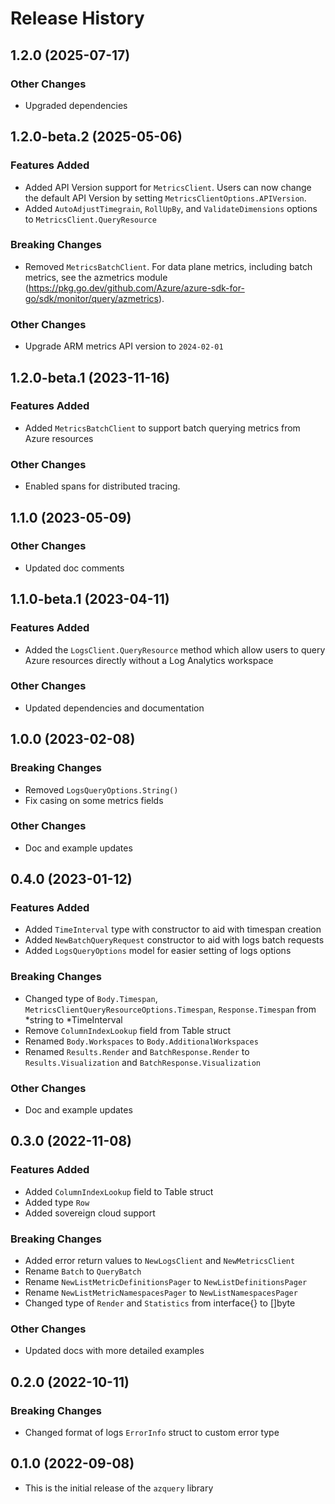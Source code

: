 # Release History

## 1.2.0 (2025-07-17)

### Other Changes
* Upgraded dependencies

## 1.2.0-beta.2 (2025-05-06)

### Features Added
* Added API Version support for `MetricsClient`. Users can now change the default API Version by setting `MetricsClientOptions.APIVersion`.
* Added `AutoAdjustTimegrain`, `RollUpBy`, and `ValidateDimensions` options to `MetricsClient.QueryResource`

### Breaking Changes
* Removed `MetricsBatchClient`. For data plane metrics, including batch metrics, see the azmetrics module (https://pkg.go.dev/github.com/Azure/azure-sdk-for-go/sdk/monitor/query/azmetrics).

### Other Changes
* Upgrade ARM metrics API version to `2024-02-01`

## 1.2.0-beta.1 (2023-11-16)

### Features Added
* Added `MetricsBatchClient` to support batch querying metrics from Azure resources

### Other Changes
* Enabled spans for distributed tracing.

## 1.1.0 (2023-05-09)

### Other Changes
* Updated doc comments

## 1.1.0-beta.1 (2023-04-11)

### Features Added
* Added the `LogsClient.QueryResource` method which allow users to query Azure resources directly without a Log Analytics workspace

### Other Changes
* Updated dependencies and documentation

## 1.0.0 (2023-02-08)

### Breaking Changes
* Removed `LogsQueryOptions.String()`
* Fix casing on some metrics fields

### Other Changes
* Doc and example updates

## 0.4.0 (2023-01-12)

### Features Added
* Added `TimeInterval` type with constructor to aid with timespan creation
* Added `NewBatchQueryRequest` constructor to aid with logs batch requests
* Added `LogsQueryOptions` model for easier setting of logs options

### Breaking Changes
* Changed type of `Body.Timespan`, `MetricsClientQueryResourceOptions.Timespan`, `Response.Timespan` from *string to *TimeInterval
* Remove `ColumnIndexLookup` field from Table struct
* Renamed `Body.Workspaces` to `Body.AdditionalWorkspaces`
* Renamed `Results.Render` and `BatchResponse.Render` to `Results.Visualization` and `BatchResponse.Visualization`

### Other Changes
* Doc and example updates

## 0.3.0 (2022-11-08)

### Features Added
* Added `ColumnIndexLookup` field to Table struct
* Added type `Row`
* Added sovereign cloud support

### Breaking Changes
* Added error return values to `NewLogsClient` and `NewMetricsClient`
* Rename `Batch` to `QueryBatch`
* Rename `NewListMetricDefinitionsPager` to `NewListDefinitionsPager`
* Rename `NewListMetricNamespacesPager` to `NewListNamespacesPager`
* Changed type of `Render` and `Statistics` from interface{} to []byte

### Other Changes
* Updated docs with more detailed examples

## 0.2.0 (2022-10-11)

### Breaking Changes
* Changed format of logs `ErrorInfo` struct to custom error type

## 0.1.0 (2022-09-08)
* This is the initial release of the `azquery` library
